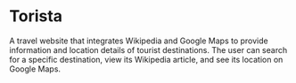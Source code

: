 # Torista
A travel website that integrates Wikipedia and Google Maps to provide information and location details of tourist destinations. The user can search for a specific destination, view its Wikipedia article, and see its location on Google Maps.
